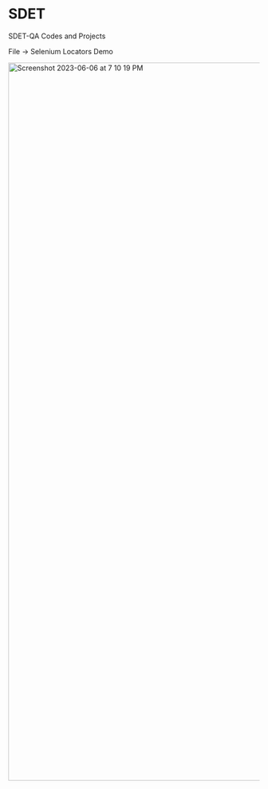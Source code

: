 # SDET
SDET-QA Codes and Projects

File -> Selenium Locators Demo

<img width="1440" alt="Screenshot 2023-06-06 at 7 10 19 PM" src="https://github.com/avishkarborkar/SDET/assets/83782585/40392d2b-5d20-41d4-85a5-680e2c08ac93">
